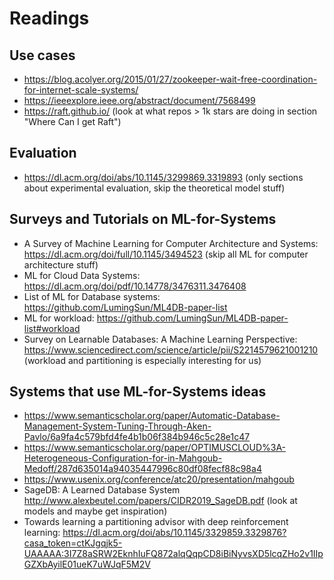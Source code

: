 # Readings

## Use cases
- https://blog.acolyer.org/2015/01/27/zookeeper-wait-free-coordination-for-internet-scale-systems/
- https://ieeexplore.ieee.org/abstract/document/7568499
- https://raft.github.io/	(look at what repos > 1k stars are doing in section "Where Can I get Raft")


## Evaluation
- https://dl.acm.org/doi/abs/10.1145/3299869.3319893	(only sections about experimental evaluation, skip the theoretical model stuff)

## Surveys and Tutorials on ML-for-Systems
- A Survey of Machine Learning for Computer Architecture and Systems: https://dl.acm.org/doi/full/10.1145/3494523 (skip all ML for computer architecture stuff)
- ML for Cloud Data Systems: https://dl.acm.org/doi/pdf/10.14778/3476311.3476408
- List of ML for Database systems: https://github.com/LumingSun/ML4DB-paper-list
- ML for workload: https://github.com/LumingSun/ML4DB-paper-list#workload
- Survey on Learnable Databases: A Machine Learning Perspective: https://www.sciencedirect.com/science/article/pii/S2214579621001210 (workload and partitioning is especially interesting for us)

## Systems that use ML-for-Systems ideas
- https://www.semanticscholar.org/paper/Automatic-Database-Management-System-Tuning-Through-Aken-Pavlo/6a9fa4c579bfd4fe4b1b06f384b946c5c28e1c47
- https://www.semanticscholar.org/paper/OPTIMUSCLOUD%3A-Heterogeneous-Configuration-for-in-Mahgoub-Medoff/287d635014a94035447996c80df08fecf88c98a4
- https://www.usenix.org/conference/atc20/presentation/mahgoub
- SageDB: A Learned Database System http://www.alexbeutel.com/papers/CIDR2019_SageDB.pdf (look at models and maybe get inspiration)
- Towards learning a partitioning advisor with deep reinforcement learning: https://dl.acm.org/doi/abs/10.1145/3329859.3329876?casa_token=ctKJgqjk5-UAAAAA:3I7Z8aSRW2EknhIuFQ872alqQqpCD8iBiNyvsXD5lcqZHo2v1IIpGZXbAyilE01ueK7uWJqF5M2V
